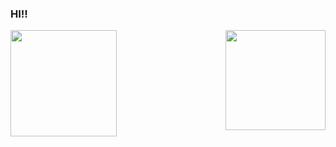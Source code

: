 ### HI!! 
<div> 
    <img  height="170rem" src="https://github-readme-stats.vercel.app/api?username=Matheus-Adiel&show_icons=true&hide_border=true&theme=great-gatsby&bg_color=0D1117&include_all_commits=true&count_private=true"/>
    <img align="right" height="160rem" src="https://github-readme-stats.vercel.app/api/top-langs/?username=matheus-adiel&hide_border=true&layout=compact&bg_color=0D1117&langs_count=16&theme=great-gatsby" style="max-width: none; padding: 0;"/>
</div>